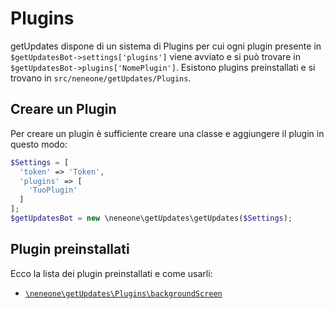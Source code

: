 # Plugins

getUpdates dispone di un sistema di Plugins per cui ogni plugin presente in `$getUpdatesBot->settings['plugins']` viene avviato e si può trovare in `$getUpdatesBot->plugins['NomePlugin']`.
Esistono plugins preinstallati e si trovano in `src/neneone/getUpdates/Plugins`.

## Creare un Plugin

Per creare un plugin è sufficiente creare una classe e aggiungere il plugin in questo modo:
```php
$Settings = [
  'token' => 'Token',
  'plugins' => [
    'TuoPlugin'
  ]
];
$getUpdatesBot = new \neneone\getUpdates\getUpdates($Settings);
```

## Plugin preinstallati

Ecco la lista dei plugin preinstallati e come usarli:

- [`\neneone\getUpdates\Plugins\backgroundScreen`](Plugins/backgroundScreen.html)
